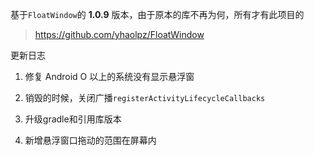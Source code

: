 基于`FloatWindow`的 **1.0.9** 版本，由于原本的库不再为何，所有才有此项目的 

> https://github.com/yhaolpz/FloatWindow

更新日志

1. 修复 Android O 以上的系统没有显示悬浮窗

2. 销毁的时候，关闭广播`registerActivityLifecycleCallbacks`

3. 升级gradle和引用库版本

4. 新增悬浮窗口拖动的范围在屏幕内